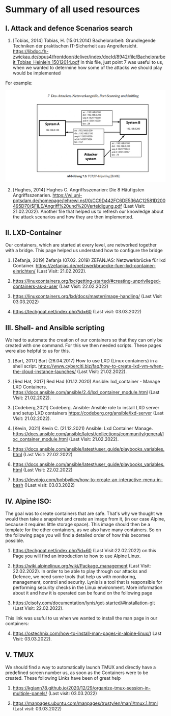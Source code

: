 <!--
SPDX-FileCopyrightText: 2022 Bassam-Khaled Thiab <inf3891@hs-worms.de>
SPDX-FileCopyrightText: 2022 Dominic Meyer <inf3644@hs-worms.de>
SPDX-FileCopyrightText: 2022 Felix Rheinheimer <felix.rheinheimer@hs-worms.de>
SPDX-FileCopyrightText: 2022 Jean-Arole Fotsing <inf3608@hs-worms.de>
SPDX-FileCopyrightText: 2022 Katrin Vollhardt <inf3493@hs-worms.de>
SPDX-FileCopyrightText: 2022 Steve Landry Tchamabe <infXXXX@hs-worms.de>
SPDX-FileCopyrightText: 2022 Syed Saad-Ullah <inf3664@hs-worms.de>
SPDX-FileCopyrightText: 2022 Thierry-Junior Djeutchou-Njieyong <inf3494@hs-worms.de>

SPDX-License-Identifier: GPL-3.0-or-later
-->

# Summary of all used resources

## I.	Attack and defence Scenarios search

1.	[Tobias, 2014] Tobias, H. (15.01.2014) Bachelorarbeit: Grundlegende Techniken der praktischen IT-Sicherheit aus Angreifersicht. https://libdoc.fh-zwickau.de/opus4/frontdoor/deliver/index/docId/8942/file/Bachelorarbeit_Tobias_Heinlein_15012014.pdf 
In this file, just point 7 was useful to us, when we wanted to determine how some of the attacks we should play would be implemented

For example: 

![model of tcp/ip hijacking](hacklab_picture_resources.png)

2.	[Hughes, 2014] Hughes C. Angriffsszenarien: Die 8 Häufigsten Angriffsszenarien. https://wi.uni-potsdam.de/homepage/lehrewi.nsf/0/CC9D442FC6DE536AC12581D200495D70/$FILE/Angriff%20und%20Verteidigung.pdf (Last Visit: 21.02.2022).
Another file that helped us to refresh our knowledge about the attack scenarios and how they are then implemented. 

## II.	LXD-Container

Our containers, which are started at every level, are networked together with a bridge. This page helped us understand how to configure the bridge

1.	[Zefanja, 2019] Zefanja (07.02. 2019) ZEFANJAS: Netzwerkbrücke für lxd Container. https://zefanjas.de/netzwerkbruecke-fuer-lxd-container-einrichten/ (Last Visit: 21.02.2022).

2.	https://linuxcontainers.org/lxc/getting-started/#creating-unprivileged-containers-as-a-user (Last Visit: 22.02.2022)

3.  https://linuxcontainers.org/lxd/docs/master/image-handling/ (Last Visit 03.03.2022)

4.  https://techgoat.net/index.php?id=60 (Last visit: 03.03.2022)

## III.	Shell- and Ansible scripting 

We had to automate the creation of our containers so that they can only be created with one command. For this we then needed scripts. These pages were also helpful to us for this.

1.	[Bart, 2017] Bart (26.04.2017) How to use LXD (Linux containers) in a shell script. https://www.cyberciti.biz/faq/how-to-create-lxd-vm-when-the-cloud-instance-launches/ (Last Visit: 21.02.2022).
2.  [Red Hat, 2017] Red Had (01.12.2020) Ansible: lxd_container - Manage LXD Containers. https://docs.ansible.com/ansible/2.4/lxd_container_module.html (Last Visit: 21.02.2022).
3.  [Codeberg,2021] Codeberg. Ansible: Ansible role to install LXD server and setup LXD containers https://codeberg.org/ansible/lxd-server (Last Visit: 21.02.2022).
4.  [Kevin, 2021] Kevin C. (21.12.2021) Ansible: Lxd Container Manage. https://docs.ansible.com/ansible/latest/collections/community/general/lxc_container_module.html (Last Visit: 21.02.2022). 

5.  https://docs.ansible.com/ansible/latest/user_guide/playbooks_variables.html (Last Visit: 22.02.2022) 

6.  https://docs.ansible.com/ansible/latest/user_guide/playbooks_variables.html (Last Visit: 22.02.2022)

7.  https://devdojo.com/bobbyiliev/how-to-create-an-interactive-menu-in-bash ()Last visit: 03.03.2022)

## IV.	Alpine ISO: 

The goal was to create containers that are safe. That's why we thought we would then take a snapshot and create an image from it, (in our case Alpine, because it requires little storage space). This image should then be a template for the other containers, as we also have many containers. So on the following page you will find a detailed order of how this becomes possible.


1.	https://techgoat.net/index.php?id=60 (Last Visit:22.02.2022)
on this Page you will find an introduction to how to use Alpine Linux.

2.	https://wiki.alpinelinux.org/wiki/Package_management (Last Visit: 22.02.2022).
In order to be able to play through our attacks and Defence, we need some tools that help us with monitoring, management, control and security. Lynis is a tool that is responsible for performing security checks in the Linux environment. More information about it and how it is operated can be found on the following page

3.	https://cisofy.com/documentation/lynis/get-started/#installation-git (Last Visit: 22.02.2022).

This link was usuful to us when we wanted to install the man page in our containers:

4.  https://ostechnix.com/how-to-install-man-pages-in-alpine-linux/( Last Visit: 03.03.2022).

## V. TMUX

We should find a way to automatically launch TMUX and directly have a predefined screen number us, as soon as the Containers were to be created. These following Links have been of great help

1.  https://kgiann78.github.io/2020/12/29/organize-tmux-session-in-multiple-panels/ (Last visit: 03.03.2022)

2.  https://manpages.ubuntu.com/manpages/trusty/en/man1/tmux.1.html (Last visit: 03.03.2022)



